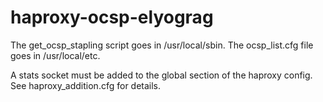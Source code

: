 # haproxy-ocsp-elyograg

The get_ocsp_stapling script goes in /usr/local/sbin.  The ocsp_list.cfg file goes in /usr/local/etc.

A stats socket must be added to the global section of the haproxy config.  See haproxy_addition.cfg for details.
